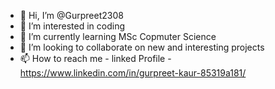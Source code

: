 - 👋 Hi, I’m @Gurpreet2308
- 👀 I’m interested in coding
- 🌱 I’m currently learning MSc Copmuter Science
- 💞️ I’m looking to collaborate on new and interesting projects
- 📫 How to reach me - linked Profile - https://www.linkedin.com/in/gurpreet-kaur-85319a181/

<!---
Gurpreet2308/Gurpreet2308 is a ✨ special ✨ repository because its `README.md` (this file) appears on your GitHub profile.
You can click the Preview link to take a look at your changes.
--->
